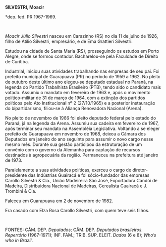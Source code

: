 **SILVESTRI, Moacir**

\*dep. fed. PR 1967-1969.

 

*Moacir Júlio Silvestri* nasceu em Carazinho (RS) no dia 11 de julho de
1926, filho de Atílio Silvestri, empresário, e de Ema Grattieri
Silvestri.

Estudou na cidade de Santa Maria (RS), prosseguindo os estudos em Porto
Alegre, onde se formou contador. Bacharelou-se pela Faculdade de Direito
de Curitiba.

Industrial, iniciou suas atividades trabalhando nas empresas de seu pai.
Foi prefeito municipal de Guarapuava (PR) no período de 1959 a 1962. No
pleito de outubro deste último ano elegeu-se deputado estadual no
Paraná, na legenda do Partido Trabalhista Brasileiro (PTB), tendo sido o
candidato mais votado. Assumiu o mandato em fevereiro de 1963 e, após o
movimento político-militar de 31 de março de 1964, com a extinção dos
partidos políticos pelo Ato Institucional nº 2 (27/10/1965) e a
posterior instauração do bipartidarismo, filiou-se à Aliança Renovadora
Nacional (Arena).

No pleito de novembro de 1966 foi eleito deputado federal pelo estado do
Paraná, já na legenda da Arena. Assumiu sua cadeira em fevereiro de
1967, após terminar seu mandato na Assembléia Legislativa. Voltando a se
eleger prefeito de Guarapuava em novembro de 1968, deixou a Câmara dos
Deputados em janeiro do ano seguinte para assumir o novo cargo nesse
mesmo mês. Durante sua gestão participou da estruturação de um convênio
com o governo da Alemanha para captação de recursos destinados à
agropecuária da região. Permaneceu na prefeitura até janeiro de 1973.

Paralelamente a suas atividades políticas, exerceu o cargo de
diretor-presidente das Indústrias Guairacá e foi sócio-fundador das
empresas Carollo Silvestri & Cia., União Madeireira São José,
Exportadora Candói de Madeira, Distribuidora Nacional de Madeiras,
Cerealista Guairacá e J. Trombini & Cia.

Faleceu em Guarapuava em 2 de novembro de 1982.

Era casado com Elza Rosa Carollo Silvestri, com quem teve seis filhos.

 

FONTES: CÂM. DEP. *Deputados*; CÂM. DEP. *Deputados brasileiros.
Repertório* (1967-1971); INF. FAM.; TRIB. SUP. ELEIT. *Dados* (6 e 8);
*Who’s who in Brazil*.

 
